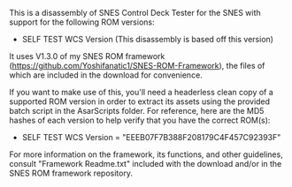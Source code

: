 
This is a disassembly of SNES Control Deck Tester for the SNES with support for the following ROM versions:
- SELF TEST WCS Version (This disassembly is based off this version)

It uses V1.3.0 of my SNES ROM framework (https://github.com/Yoshifanatic1/SNES-ROM-Framework), the files of which are included in the download for convenience.

If you want to make use of this, you'll need a headerless clean copy of a supported ROM version in order to extract its assets using the provided batch script in the AsarScripts folder. For reference, here are the MD5 hashes of each version to help verify that you have the correct ROM(s):

- SELF TEST WCS Version = "EEEB07F7B388F208179C4F457C92393F"

For more information on the framework, its functions, and other guidelines, consult "Framework Readme.txt" included with the download and/or in the SNES ROM framework repository.
